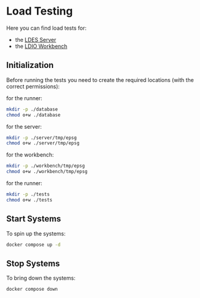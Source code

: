 # Load Testing
Here you can find load tests for:
* the [LDES Server](./server/README.md)
* the [LDIO Workbench](./workbench/README.md)

## Initialization
Before running the tests you need to create the required locations (with the correct permissions):

for the runner:
```bash
mkdir -p ./database
chmod o+w ./database
```
for the server:
```bash
mkdir -p ./server/tmp/epsg
chmod o+w ./server/tmp/epsg
```
for the workbench:
```bash
mkdir -p ./workbench/tmp/epsg
chmod o+w ./workbench/tmp/epsg
```
for the runner:
```bash
mkdir -p ./tests
chmod o+w ./tests
```

## Start Systems
To spin up the systems:
```bash
docker compose up -d
```

## Stop Systems
To bring down the systems:
```bash
docker compose down
```
